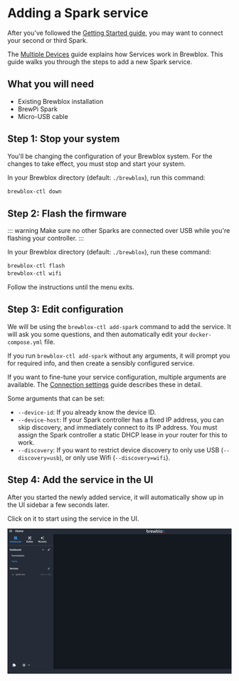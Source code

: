 # Adding a Spark service

After you've followed the [Getting Started guide](./startup.md), you may want to connect your second or third Spark.

The [Multiple Devices](./multiple_devices.md) guide explains how Services work in Brewblox. This guide walks you through the steps to add a new Spark service.

## What you will need

* Existing Brewblox installation
* BrewPi Spark
* Micro-USB cable

## Step 1: Stop your system

You'll be changing the configuration of your Brewblox system. For the changes to take effect, you must stop and start your system.

In your Brewblox directory (default: `./brewblox`), run this command:

```bash
brewblox-ctl down
```

## Step 2: Flash the firmware

::: warning
Make sure no other Sparks are connected over USB while you're flashing your controller.
:::

In your Brewblox directory (default: `./brewblox`), run these command:

```bash
brewblox-ctl flash
brewblox-ctl wifi
```

Follow the instructions until the menu exits.

## Step 3: Edit configuration

We will be using the `brewblox-ctl add-spark` command to add the service. It will ask you some questions, and then automatically edit your `docker-compose.yml` file.

If you run `brewblox-ctl add-spark` without any arguments, it will prompt you for required info, and then create a sensibly configured service.

If you want to fine-tune your service configuration, multiple arguments are available. The [Connection settings](./connect_settings.md) guide describes these in detail.

Some arguments that can be set:
- `--device-id`: If you already know the device ID.
- `--device-host`: If your Spark controller has a fixed IP address, you can skip discovery, and immediately connect to its IP address. You must assign the Spark controller a static DHCP lease in your router for this to work.
- `--discovery`: If you want to restrict device discovery to only use USB (`--discovery=usb`), or only use Wifi (`--discovery=wifi`).


## Step 4: Add the service in the UI

After you started the newly added service, it will automatically show up in the UI sidebar a few seconds later.

Click on it to start using the service in the UI.

![Adding service](../images/adding-service.gif)
